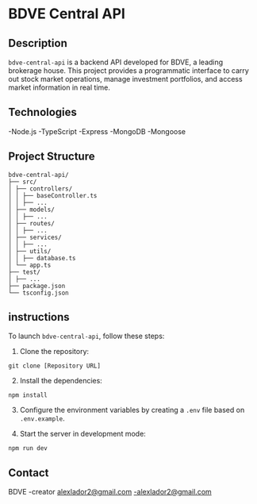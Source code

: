 # BDVE Central API

## Description

`bdve-central-api` is a backend API developed for BDVE, a leading brokerage house. This project provides a programmatic interface to carry out stock market operations, manage investment portfolios, and access market information in real time.

## Technologies

-Node.js
-TypeScript
-Express
-MongoDB
-Mongoose

## Project Structure

```
bdve-central-api/
├── src/
│ ├── controllers/
│ │ ├── baseController.ts
│ │ ├── ...
│ ├── models/
│ │ ├── ...
│ ├── routes/
│ │ ├── ...
│ ├── services/
│ │ ├── ...
│ ├── utils/
│ │ ├── database.ts
│ └── app.ts
├── test/
│ ├── ...
├── package.json
└── tsconfig.json
```

## instructions

To launch `bdve-central-api`, follow these steps:

1. Clone the repository:

```
git clone [Repository URL]
```
2. Install the dependencies:

```
npm install
```

3. Configure the environment variables by creating a `.env` file based on `.env.example`.

4. Start the server in development mode:

```
npm run dev
```

## Contact

BDVE -creator [alexlador2@gmail.com](#) -alexlador2@gmail.com